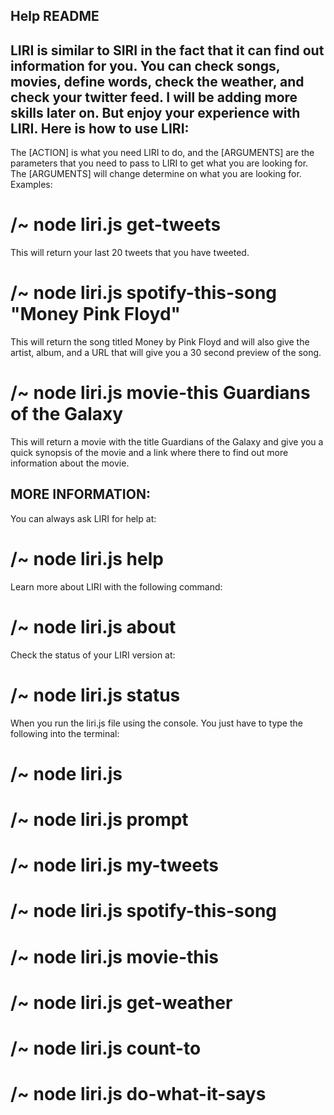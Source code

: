 Help README
---------------------------------------------------------------------------------------------------
LIRI is similar to SIRI in the fact that it can find out information for you. You can check songs, 
movies, define words, check the weather, and check your twitter feed. I will be adding more skills 
later on. But enjoy your experience with LIRI.
Here is how to use LIRI:
---------------------------------------------------------------------------------------------------
The [ACTION] is what you need LIRI to do, and the [ARGUMENTS] are the parameters that you need to 
pass to LIRI to get what you are looking for. The [ARGUMENTS] will change determine on what you are
looking for.
Examples:
# /~ node liri.js get-tweets
  This will return your last 20 tweets that you have tweeted.
# /~ node liri.js spotify-this-song "Money Pink Floyd"
  This will return the song titled Money by Pink Floyd and will also give the artist, album, and a URL that
  will give you a 30 second preview of the song.
# /~ node liri.js movie-this Guardians of the Galaxy
  This will return a movie with the title Guardians of the Galaxy and give you a quick synopsis of the movie and 
  a link where there to find out more information about the movie.

MORE INFORMATION:
---------------------------------------------------------------------------------------------------
You can always ask LIRI for help at:
# /~  node liri.js help
Learn more about LIRI with the following command: 
# /~ node liri.js about
Check the status of your LIRI version at:
# /~  node liri.js status

When you run the liri.js file using the console. 
You just have to type the following into the terminal:

# /~ node liri.js <ACTION> <ARGUMENTS>
# /~ node liri.js prompt
# /~ node liri.js my-tweets
# /~ node liri.js spotify-this-song <ARGUMENTS>
# /~ node liri.js movie-this <ARGUMENTS>
# /~ node liri.js get-weather <ARGUMENTS>
# /~ node liri.js count-to <ARGUMENTS>
# /~ node liri.js do-what-it-says
